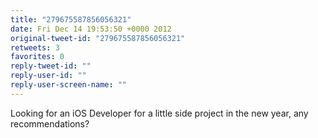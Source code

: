 ```yaml
---
title: "279675587856056321"
date: Fri Dec 14 19:53:50 +0000 2012
original-tweet-id: "279675587856056321"
retweets: 3
favorites: 0
reply-tweet-id: ""
reply-user-id: ""
reply-user-screen-name: ""
---
```

Looking for an iOS Developer for a little side project in the new year, any recommendations?
